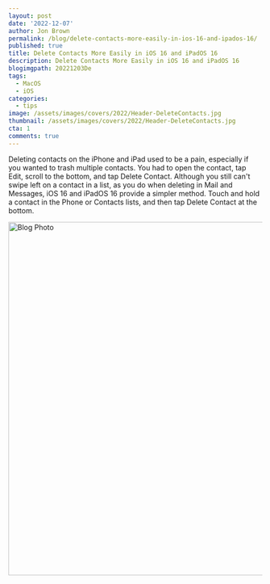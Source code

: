 ```yaml
---
layout: post
date: '2022-12-07'
author: Jon Brown
permalink: /blog/delete-contacts-more-easily-in-ios-16-and-ipados-16/
published: true
title: Delete Contacts More Easily in iOS 16 and iPadOS 16
description: Delete Contacts More Easily in iOS 16 and iPadOS 16
blogimgpath: 20221203De
tags:
  - MacOS
  - iOS
categories:
  - tips
image: /assets/images/covers/2022/Header-DeleteContacts.jpg
thumbnail: /assets/images/covers/2022/Header-DeleteContacts.jpg
cta: 1
comments: true
---
```

Deleting contacts on the iPhone and iPad used to be a pain, especially
if you wanted to trash multiple contacts. You had to open the contact,
tap Edit, scroll to the bottom, and tap Delete Contact. Although you
still can't swipe left on a contact in a list, as you do when deleting
in Mail and Messages, iOS 16 and iPadOS 16 provide a simpler method.
Touch and hold a contact in the Phone or Contacts lists, and then tap
Delete Contact at the bottom.

<img alt="Blog Photo" src="{{ site.site_cdn }}/assets/images/blog/2022/20221203De/image2.jpeg" class="img-fluid rounded m-2" width="700" />

